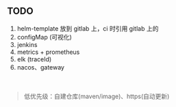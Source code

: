 ## TODO
1. helm-template 放到 gitlab 上，ci 时引用 gitlab 上的
2. configMap (可视化)
3. jenkins
4. metrics + prometheus
5. elk (traceId)
6. nacos、gateway

　　  
> 低优先级：自建仓库(maven/image)、https(自动更新)